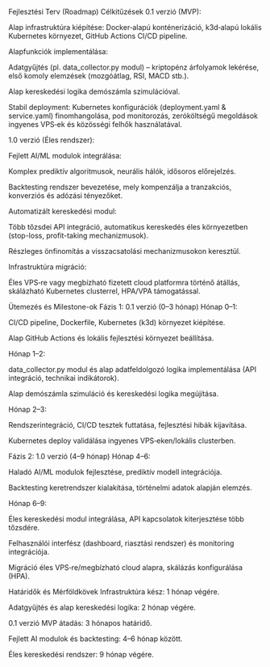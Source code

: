 Fejlesztési Terv (Roadmap)
Célkitűzések
0.1 verzió (MVP):

Alap infrastruktúra kiépítése: Docker‑alapú konténerizáció, k3d‑alapú lokális Kubernetes környezet, GitHub Actions CI/CD pipeline.

Alapfunkciók implementálása:

Adatgyűjtés (pl. data_collector.py modul) – kriptopénz árfolyamok lekérése, első komoly elemzések (mozgóátlag, RSI, MACD stb.).

Alap kereskedési logika demószámla szimulációval.

Stabil deployment: Kubernetes konfigurációk (deployment.yaml & service.yaml) finomhangolása, pod monitorozás, zeróköltségű megoldások ingyenes VPS‑ek és közösségi felhők használatával.

1.0 verzió (Éles rendszer):

Fejlett AI/ML modulok integrálása:

Komplex prediktív algoritmusok, neurális hálók, idősoros előrejelzés.

Backtesting rendszer bevezetése, mely kompenzálja a tranzakciós, konverziós és adózási tényezőket.

Automatizált kereskedési modul:

Több tőzsdei API integráció, automatikus kereskedés éles környezetben (stop-loss, profit-taking mechanizmusok).

Részleges önfinomítás a visszacsatolási mechanizmusokon keresztül.

Infrastruktúra migráció:

Éles VPS‑re vagy megbízható fizetett cloud platformra történő átállás, skálázható Kubernetes clusterrel, HPA/VPA támogatással.

Ütemezés és Milestone-ok
Fázis 1: 0.1 verzió (0–3 hónap)
Hónap 0–1:

CI/CD pipeline, Dockerfile, Kubernetes (k3d) környezet kiépítése.

Alap GitHub Actions és lokális fejlesztési környezet beállítása.

Hónap 1–2:

data_collector.py modul és alap adatfeldolgozó logika implementálása (API integráció, technikai indikátorok).

Alap demószámla szimuláció és kereskedési logika megújítása.

Hónap 2–3:

Rendszerintegráció, CI/CD tesztek futtatása, fejlesztési hibák kijavítása.

Kubernetes deploy validálása ingyenes VPS‑eken/lokális clusterben.

Fázis 2: 1.0 verzió (4–9 hónap)
Hónap 4–6:

Haladó AI/ML modulok fejlesztése, prediktív modell integrációja.

Backtesting keretrendszer kialakítása, történelmi adatok alapján elemzés.

Hónap 6–9:

Éles kereskedési modul integrálása, API kapcsolatok kiterjesztése több tőzsdére.

Felhasználói interfész (dashboard, riasztási rendszer) és monitoring integrációja.

Migráció éles VPS‑re/megbízható cloud alapra, skálázás konfigurálása (HPA).

Határidők és Mérföldkövek
Infrastruktúra kész: 1 hónap végére.

Adatgyűjtés és alap kereskedési logika: 2 hónap végére.

0.1 verzió MVP átadás: 3 hónapos határidő.

Fejlett AI modulok és backtesting: 4–6 hónap között.

Éles kereskedési rendszer: 9 hónap végére.
